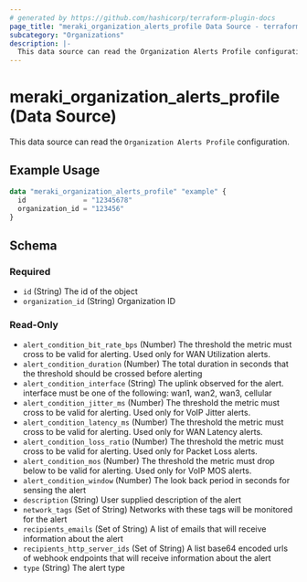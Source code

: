 ```yaml
---
# generated by https://github.com/hashicorp/terraform-plugin-docs
page_title: "meraki_organization_alerts_profile Data Source - terraform-provider-meraki"
subcategory: "Organizations"
description: |-
  This data source can read the Organization Alerts Profile configuration.
---
```


# meraki_organization_alerts_profile (Data Source)

This data source can read the `Organization Alerts Profile` configuration.

## Example Usage

```terraform
data "meraki_organization_alerts_profile" "example" {
  id              = "12345678"
  organization_id = "123456"
}
```

<!-- schema generated by tfplugindocs -->
## Schema

### Required

- `id` (String) The id of the object
- `organization_id` (String) Organization ID

### Read-Only

- `alert_condition_bit_rate_bps` (Number) The threshold the metric must cross to be valid for alerting. Used only for WAN Utilization alerts.
- `alert_condition_duration` (Number) The total duration in seconds that the threshold should be crossed before alerting
- `alert_condition_interface` (String) The uplink observed for the alert. interface must be one of the following: wan1, wan2, wan3, cellular
- `alert_condition_jitter_ms` (Number) The threshold the metric must cross to be valid for alerting. Used only for VoIP Jitter alerts.
- `alert_condition_latency_ms` (Number) The threshold the metric must cross to be valid for alerting. Used only for WAN Latency alerts.
- `alert_condition_loss_ratio` (Number) The threshold the metric must cross to be valid for alerting. Used only for Packet Loss alerts.
- `alert_condition_mos` (Number) The threshold the metric must drop below to be valid for alerting. Used only for VoIP MOS alerts.
- `alert_condition_window` (Number) The look back period in seconds for sensing the alert
- `description` (String) User supplied description of the alert
- `network_tags` (Set of String) Networks with these tags will be monitored for the alert
- `recipients_emails` (Set of String) A list of emails that will receive information about the alert
- `recipients_http_server_ids` (Set of String) A list base64 encoded urls of webhook endpoints that will receive information about the alert
- `type` (String) The alert type
